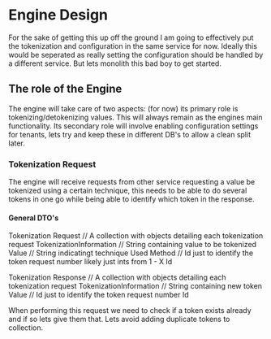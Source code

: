 # Engine Design
For the sake of getting this up off the ground I am going to effectively put the tokenization and configuration in the same service for now. Ideally this would be seperated as really setting the configuration should be handled by a different service. But lets monolith this bad boy to get started.

## The role of the Engine
The engine will take care of two aspects: (for now) its primary role is tokenizing/detokenizing values. This will always remain as the engines main functionality. Its secondary role will involve enabling configuration settings for tenants, lets try and keep these in different DB's to allow a clean split later.


### Tokenization Request
The engine will receive requests from other service requesting a value be tokenized using a certain technique, this needs to be able to do several tokens in one go while being able to identify which token in the response.


#### General DTO's
Tokenization Request
    // A collection with objects detailing each tokenization request
    TokenizationInformation
        // String containing value to be tokenized
        Value
        // String indicatingt technique Used
        Method
        // Id just to identify the token request number likely just ints from 1 - X
        Id


Tokenization Response
    // A collection with objects detailing each tokenization request
    TokenizationInformation
        // String containing new token
        Value
        // Id just to identify the token request number
        Id

When performing this request we need to check if a token exists already and if so lets give them that. Lets avoid adding duplicate tokens to collection.


